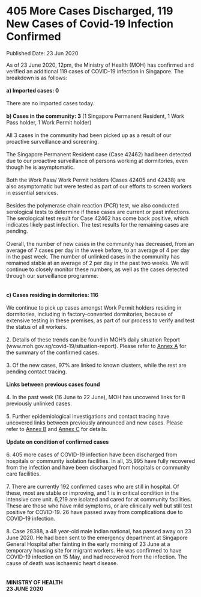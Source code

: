 <html>
    <meta http-equiv="Content-Type" content="text/html; charset=utf-8"/>
    <meta charset="utf-8"/>
    <title>405 More Cases Discharged, 119 New Cases of Covid-19 Infection Confirmed</title>
    <body><h1>405 More Cases Discharged, 119 New Cases of Covid-19 Infection Confirmed</h1>
    <p>Published Date: 23 Jun 2020</p> As of 23 June 2020, 12pm, the Ministry of Health (MOH) has confirmed and verified an additional 119 cases of COVID-19 infection in Singapore. The breakdown is as follows:&nbsp;<br><br><strong>a) Imported cases: 0</strong><br><br>There are no imported cases today.&nbsp;&nbsp;<br><br><strong>b) Cases in the community: 3</strong> (1 Singapore Permanent Resident, 1 Work Pass holder, 1 Work Permit holder)<br><br>All 3 cases in the community had been picked up as a result of our proactive surveillance and screening.&nbsp;<br><br>The Singapore Permanent Resident case (Case 42462) had been detected due to our proactive surveillance of persons working at dormitories, even though he is asymptomatic.<br><br>Both the Work Pass/ Work Permit holders (Cases 42405 and 42438) are also asymptomatic but were tested as part of our efforts to screen workers in essential services.&nbsp;<br><br>Besides the polymerase chain reaction (PCR) test, we also conducted serological tests to determine if these cases are current or past infections.&nbsp; The serological test result for Case 42462 has come back positive, which indicates likely past infection. The test results for the remaining cases are pending.&nbsp;<br><br>Overall, the number of new cases in the community has decreased, from an average of 7 cases per day in the week before, to an average of 4 per day in the past week. The number of unlinked cases in the community has remained stable at an average of 2 per day in the past two weeks. We will continue to closely monitor these numbers, as well as the cases detected through our surveillance programme.<br><br><br><strong>c) Cases residing in dormitories: 116</strong><br><br>We continue to pick up cases amongst Work Permit holders residing in dormitories, including in factory-converted dormitories, because of extensive testing in these premises, as part of our process to verify and test the status of all workers.&nbsp;<br><br>2. Details of these trends can be found in MOH’s daily situation Report (www.moh.gov.sg/covid-19/situation-report). Please refer to <a href="/docs/librariesprovider5/default-document-library/annex-a-(23-june-2020)d7beddb074774a76bb2f79baed5106f6.docx?sfvrsn=7b869d36_0" title="Annex A">Annex A</a>&nbsp;for the summary of the confirmed cases.&nbsp;<br><br>3. Of the new cases, 97% are linked to known clusters, while the rest are pending contact tracing.&nbsp;<br><br><strong>Links between previous cases found</strong><br><br>4. In the past week (16 June to 22 June), MOH has uncovered links for 8 previously unlinked cases.&nbsp;<br><br>5. Further epidemiological investigations and contact tracing have uncovered links between previously announced and new cases. Please refer to <a href="/docs/librariesprovider5/default-document-library/annex-b-(23-june-2020)2cb860f51d134c98be41f4066a8f3ef3.docx?sfvrsn=dc7edcf2_0" title="Annex B">Annex B</a>&nbsp;and <a href="/docs/librariesprovider5/default-document-library/annex-c-(23-june-2020)c2ca69b6079b410d93490524547107b1.docx?sfvrsn=318e4d41_0" title="Annex C">Annex C</a>&nbsp;for details.<br><br><strong>Update on condition of confirmed cases</strong><br><br>6. 405 more cases of COVID-19 infection have been discharged from hospitals or community isolation facilities. In all, 35,995 have fully recovered from the infection and have been discharged from hospitals or community care facilities.&nbsp;<br><br>7. There are currently 192 confirmed cases who are still in hospital. Of these, most are stable or improving, and 1 is in critical condition in the intensive care unit. 6,219 are isolated and cared for at community facilities. These are those who have mild symptoms, or are clinically well but still test positive for COVID-19. 26 have passed away from complications due to COVID-19 infection.&nbsp;<br><br>8. Case 28388, a 48 year-old male Indian national, has passed away on 23 June 2020. He had been sent to the emergency department at Singapore General Hospital after fainting in the early morning of 23 June at a temporary housing site for migrant workers. He was confirmed to have COVID-19 infection on 15 May, and had recovered from the infection. The cause of death was ischaemic heart disease.&nbsp;<br><br><br><strong>MINISTRY OF HEALTH<br>23 JUNE 2020</strong><br><div><br></div></body>
</html>